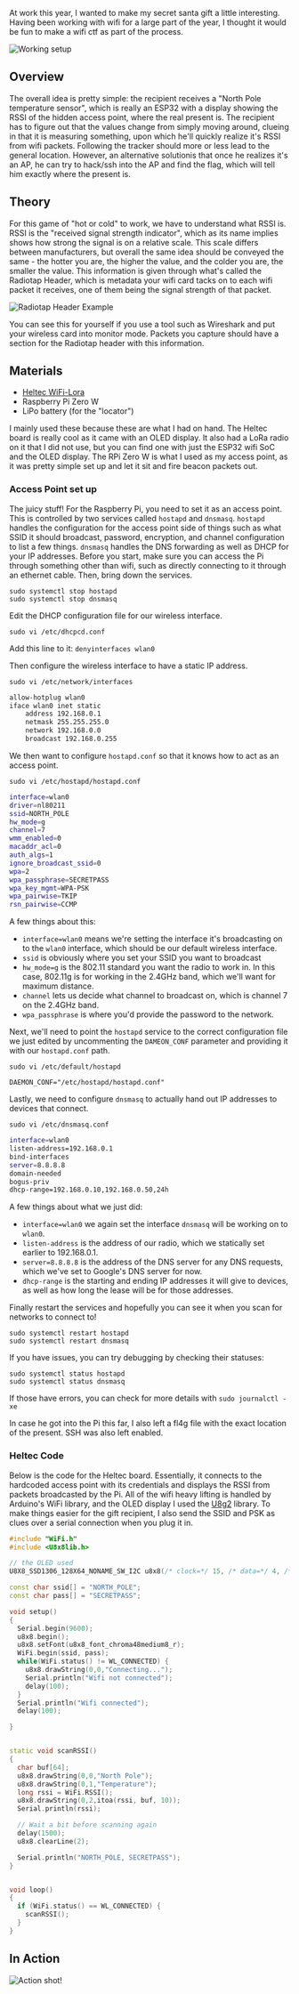 At work this year, I wanted to make my secret santa gift a little interesting. Having been working with wifi for a large part of the year, I thought it would be fun to make a wifi ctf as part of the process.

![Working setup](https://raw.githubusercontent.com/quickbrownfox319/quickbrownfox319.github.io/master/images/secret_santa/hw-overview.jpg)

## Overview
The overall idea is pretty simple: the recipient receives a "North Pole temperature sensor", which is really an ESP32 with a display showing the RSSI of the hidden access point, where the real present is. The recipient has to figure out that the values change from simply moving around, clueing in that it is measuring something, upon which he'll quickly realize it's RSSI from wifi packets. Following the tracker should more or less lead to the general location. However, an alternative solutionis that once he realizes it's an AP, he can try to hack/ssh into the AP and find the flag, which will tell him exactly where the present is.

## Theory
For this game of "hot or cold" to work, we have to understand what RSSI is. RSSI is the "received signal strength indicator", which as its name implies shows how strong the signal is on a relative scale. This scale differs between manufacturers, but overall the same idea should be conveyed the same - the hotter you are, the higher the value, and the colder you are, the smaller the value. This information is given through what's called the Radiotap Header, which is metadata your wifi card tacks on to each wifi packet it receives, one of them being the signal strength of that packet.

![Radiotap Header Example](https://raw.githubusercontent.com/quickbrownfox319/quickbrownfox319.github.io/master/images/secret_santa/radiotap.png)

You can see this for yourself if you use a tool such as Wireshark and put your wireless card into monitor mode. Packets you capture should have a section for the Radiotap header with this information.

## Materials
* [Heltec WiFi-Lora](https://heltec.org/project/wifi-lora-32/)
* Raspberry Pi Zero W
* LiPo battery (for the "locator")

I mainly used these because these are what I had on hand. The Heltec board is really cool as it came with an OLED display. It also had a LoRa radio on it that I did not use, but you can find one with just the ESP32 wifi SoC and the OLED display. The RPi Zero W is what I used as my access point, as it was pretty simple set up and let it sit and fire beacon packets out.

### Access Point set up
The juicy stuff! For the Raspberry Pi, you need to set it as an access point. This is controlled by two services called `hostapd` and `dnsmasq`. `hostapd` handles the configuration for the access point side of things such as what SSID it should broadcast, password, encryption, and channel configuration to list a few things. `dnsmasq` handles the DNS forwarding as well as DHCP for your IP addresses. Before you start, make sure you can access the Pi through something other than wifi, such as directly connecting to it through an ethernet cable. Then, bring down the services.


```
sudo systemctl stop hostapd
sudo systemctl stop dnsmasq
```


Edit the DHCP configuration file for our wireless interface.

`sudo vi /etc/dhcpcd.conf`

Add this line to it:
`denyinterfaces wlan0`

Then configure the wireless interface to have a static IP address.

`sudo vi /etc/network/interfaces`


```bash
allow-hotplug wlan0
iface wlan0 inet static
    address 192.168.0.1
    netmask 255.255.255.0
    network 192.168.0.0
    broadcast 192.168.0.255
```


We then want to configure `hostapd.conf` so that it knows how to act as an access point.

`sudo vi /etc/hostapd/hostapd.conf`


```bash
interface=wlan0
driver=nl80211
ssid=NORTH_POLE
hw_mode=g
channel=7
wmm_enabled=0
macaddr_acl=0
auth_algs=1
ignore_broadcast_ssid=0
wpa=2
wpa_passphrase=SECRETPASS
wpa_key_mgmt=WPA-PSK
wpa_pairwise=TKIP
rsn_pairwise=CCMP
```


A few things about this:
* `interface=wlan0` means we're setting the interface it's broadcasting on to the `wlan0` interface, which should be our default wireless interface.
* `ssid` is obviously where you set your SSID you want to broadcast
* `hw_mode=g` is the 802.11 standard you want the radio to work in. In this case, 802.11g is for working in the 2.4GHz band, which we'll want for maximum distance.
* `channel` lets us decide what channel to broadcast on, which is channel 7 on the 2.4GHz band.
* `wpa_passphrase` is where you'd provide the password to the network.

Next, we'll need to point the `hostapd` service to the correct configuration file we just edited by uncommenting the `DAMEON_CONF` parameter and providing it with our `hostapd.conf` path.


`sudo vi /etc/default/hostapd`

`DAEMON_CONF="/etc/hostapd/hostapd.conf"`

Lastly, we need to configure `dnsmasq` to actually hand out IP addresses to devices that connect.

`sudo vi /etc/dnsmasq.conf`


```bash
interface=wlan0
listen-address=192.168.0.1
bind-interfaces
server=8.8.8.8
domain-needed
bogus-priv
dhcp-range=192.168.0.10,192.168.0.50,24h
```

A few things about what we just did:
* `interface=wlan0` we again set the interface `dnsmasq` will be working on to `wlan0`.
* `listen-address` is the address of our radio, which we statically set earlier to 192.168.0.1.
* `server=8.8.8.8` is the address of the DNS server for any DNS requests, which we've set to Google's DNS server for now.
* `dhcp-range` is the starting and ending IP addresses it will give to devices, as well as how long the lease will be for those addresses.


Finally restart the services and hopefully you can see it when you scan for networks to connect to!

```
sudo systemctl restart hostapd
sudo systemctl restart dnsmasq
```

If you have issues, you can try debugging by checking their statuses:


```
sudo systemctl status hostapd
sudo systemctl status dnsmasq
```


If those have errors, you can check for more details with `sudo journalctl -xe`


In case he got into the Pi this far, I also left a fl4g file with the exact location of the present. SSH was also left enabled.


### Heltec Code

Below is the code for the Heltec board. Essentially, it connects to the hardcoded access point with its credentials and  displays the RSSI from packets broadcasted by the Pi. All of the wifi heavy lifting is handled by Arduino's WiFi library, and the OLED display I used the [U8g2](https://github.com/olikraus/u8g2/wiki/u8x8reference) library. To make things easier for the gift recipient, I also send the SSID and PSK as clues over a serial connection when you plug it in.

```cpp
#include "WiFi.h"
#include <U8x8lib.h>

// the OLED used
U8X8_SSD1306_128X64_NONAME_SW_I2C u8x8(/* clock=*/ 15, /* data=*/ 4, /* reset=*/ 16);

const char ssid[] = "NORTH_POLE";
const char pass[] = "SECRETPASS";

void setup()
{
  Serial.begin(9600);
  u8x8.begin();
  u8x8.setFont(u8x8_font_chroma48medium8_r);
  WiFi.begin(ssid, pass);
  while(WiFi.status() != WL_CONNECTED) {
    u8x8.drawString(0,0,"Connecting...");
    Serial.println("Wifi not connected");
    delay(100);
  }
  Serial.println("Wifi connected");
  delay(100);

}


static void scanRSSI()
{
  char buf[64];
  u8x8.drawString(0,0,"North Pole");
  u8x8.drawString(0,1,"Temperature");
  long rssi = WiFi.RSSI();
  u8x8.drawString(0,2,itoa(rssi, buf, 10));
  Serial.println(rssi);

  // Wait a bit before scanning again
  delay(1500);
  u8x8.clearLine(2);

  Serial.println("NORTH_POLE, SECRETPASS");
}


void loop()
{
  if (WiFi.status() == WL_CONNECTED) {
    scanRSSI();    
  }
}
```

## In Action

![Action shot!](https://raw.githubusercontent.com/quickbrownfox319/quickbrownfox319.github.io/master/images/secret_santa/inaction.gif)
